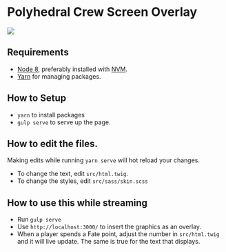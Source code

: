 # Polyhedral Crew Screen Overlay

![](https://www.dropbox.com/s/mm2wxjkrb3eabs6/Screenshot%202019-02-14%2009.38.10.png?dl=0)

## Requirements

- [Node 8](https://nodejs.org/), preferably installed with [NVM](https://github.com/creationix/nvm).
- [Yarn](https://yarnpkg.com/en/) for managing packages.

## How to Setup

- `yarn` to install packages
- `gulp serve` to serve up the page.

## How to edit the files.

Making edits while running `yarn serve` will hot reload your changes.

- To change the text, edit `src/html.twig`.
- To change the styles, edit `src/sass/skin.scss`

## How to use this while streaming

- Run `gulp serve`
- Use `http://localhost:3000/` to insert the graphics as an overlay.
- When a player spends a Fate point, adjust the number in `src/html.twig` and it will live update. The same is true for the text that displays.
